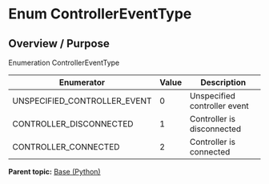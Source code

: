 # Enum ControllerEventType

## Overview / Purpose

Enumeration ControllerEventType

|Enumerator|Value|Description|
|----------|-----|-----------|
|UNSPECIFIED\_CONTROLLER\_EVENT|0|Unspecified controller event|
|CONTROLLER\_DISCONNECTED|1|Controller is disconnected|
|CONTROLLER\_CONNECTED|2|Controller is connected|

**Parent topic:** [Base \(Python\)](../../summary_pages/Base.md)


